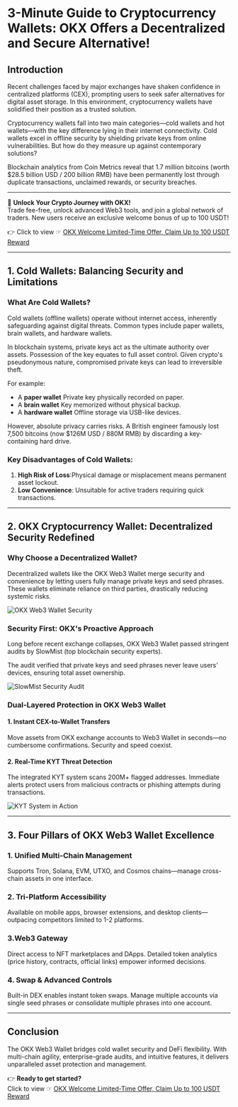 # 3-Minute Guide to Cryptocurrency Wallets: OKX Offers a Decentralized and Secure Alternative!

## Introduction

Recent challenges faced by major exchanges have shaken confidence in centralized platforms (CEX), prompting users to seek safer alternatives for digital asset storage. In this environment, cryptocurrency wallets have solidified their position as a trusted solution.

Cryptocurrency wallets fall into two main categories—cold wallets and hot wallets—with the key difference lying in their internet connectivity. Cold wallets excel in offline security by shielding private keys from online vulnerabilities. But how do they measure up against contemporary solutions?

Blockchain analytics from Coin Metrics reveal that 1.7 million bitcoins (worth $28.5 billion USD / 200 billion RMB) have been permanently lost through duplicate transactions, unclaimed rewards, or security breaches.

---

🚀 **Unlock Your Crypto Journey with OKX!**  
Trade fee-free, unlock advanced Web3 tools, and join a global network of traders. New users receive an exclusive welcome bonus of up to 100 USDT!

👉 Click to view ☞ [OKX Welcome Limited-Time Offer, Claim Up to 100 USDT Reward](https://www.ouxyi.link/ul/6CngT5?channelId=2198730223)  

---

## 1. Cold Wallets: Balancing Security and Limitations
### What Are Cold Wallets?

Cold wallets (offline wallets) operate without internet access, inherently safeguarding against digital threats. Common types include paper wallets, brain wallets, and hardware wallets.

In blockchain systems, private keys act as the ultimate authority over assets. Possession of the key equates to full asset control. Given crypto's pseudonymous nature, compromised private keys can lead to irreversible theft.

For example:
- A **paper wallet** Private key physically recorded on paper.
- A **brain wallet** Key memorized without physical backup.
- A **hardware wallet**  Offline storage via USB-like devices.

However, absolute privacy carries risks. A British engineer famously lost 7,500 bitcoins (now $126M USD / 880M RMB) by discarding a key-containing hard drive.

### Key Disadvantages of Cold Wallets:
1. **High Risk of Loss**:Physical damage or misplacement means permanent asset lockout.
2. **Low Convenience**: Unsuitable for active traders requiring quick transactions. 

---

## 2. OKX Cryptocurrency Wallet: Decentralized Security Redefined

### Why Choose a Decentralized Wallet?

Decentralized wallets like the OKX Web3 Wallet merge security and convenience by letting users fully manage private keys and seed phrases. These wallets eliminate reliance on third parties, drastically reducing systemic risks.

![OKX Web3 Wallet Security](https://www.okx.com/cdn/assets/plugins/contentful/4nqoo8goeymu/6HJcvLuz9JYmWyGL9uXwWi/54e04639ec52a5c321c7a5026e16bc99/OKX_web3__.webp)

### Security First: OKX's Proactive Approach

Long before recent exchange collapses, OKX Web3 Wallet passed stringent audits by SlowMist (top blockchain security experts).

The audit verified that private keys and seed phrases never leave users' devices, ensuring total asset ownership.

![SlowMist Security Audit](https://www.okx.com/cdn/assets/plugins/contentful/4nqoo8goeymu/6mPN13edft963RyvUS1mJL/c6ceaa85b5e084e6b6877f125619a4d5/____OKX_______.webp)

### Dual-Layered Protection in OKX Web3 Wallet

#### 1. Instant CEX-to-Wallet Transfers
Move assets from OKX exchange accounts to Web3 Wallet in seconds—no cumbersome confirmations. Security and speed coexist.

#### 2.  Real-Time KYT Threat Detection
The integrated KYT system scans 200M+ flagged addresses. Immediate alerts protect users from malicious contracts or phishing attempts during transactions.

![KYT System in Action](https://www.okx.com/cdn/assets/plugins/contentful/4nqoo8goeymu/43GQUKVIW8nzMx0uxuGqRE/b12c857202c10e528647adb66f1eff34/OKX_Web3_____KYT__.webp)

---

## 3. Four Pillars of OKX Web3 Wallet Excellence

### 1. Unified Multi-Chain Management 
Supports Tron, Solana, EVM, UTXO, and Cosmos chains—manage cross-chain assets in one interface.

### 2. Tri-Platform Accessibility
Available on mobile apps, browser extensions, and desktop clients—outpacing competitors limited to 1-2 platforms.

### 3.Web3 Gateway
Direct access to NFT marketplaces and DApps. Detailed token analytics (price history, contracts, official links) empower informed decisions.

### 4. Swap & Advanced Controls 
Built-in DEX enables instant token swaps. Manage multiple accounts via single seed phrases or consolidate multiple phrases into one account.

---

## Conclusion

The OKX Web3 Wallet bridges cold wallet security and DeFi flexibility. With multi-chain agility, enterprise-grade audits, and intuitive features, it delivers unparalleled asset protection and management.

👉 **Ready to get started?**  
Click to view ☞ [OKX Welcome Limited-Time Offer, Claim Up to 100 USDT Reward](https://www.ouxyi.link/ul/6CngT5?channelId=2198730223)
